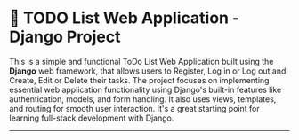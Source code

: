 # 📝 TODO List Web Application - Django Project

This is a simple and functional ToDo List Web Application built using the **Django** web framework, that allows users to Register, Log in or Log out and Create, Edit or Delete their tasks. The project focuses on implementing essential web application functionality using Django's built-in features like authentication, models, and form handling. It also uses views, templates, and routing for smooth user interaction. It's a great starting point for learning full-stack development with Django.

---